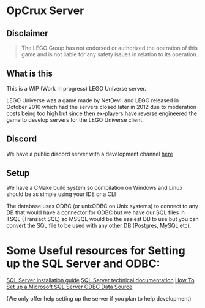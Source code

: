# OpCrux Server

## Disclaimer
> The LEGO Group has not endorsed or authorized the operation of this game and is not liable for any safety issues in relation to its operation.

## What is this

This is a WIP (Work in progress) LEGO Universe server.

LEGO Universe was a game made by NetDevil and LEGO released in October 2010 which had the servers closed later in 2012 due to moderation costs being too high but since then ex-players have reverse engineered the game to develop servers for the LEGO Universe client. 

## Discord

We have a public discord server with a development channel [here](http://discord.opcrux.org)

## Setup

We have a CMake build system so compilation on Windows and Linux should be as simple using your IDE or a CLI

The database uses ODBC (or unixODBC on Unix systems) to connect to any DB that would have a connector for ODBC but we have our SQL files in TSQL (Transact SQL) so MSSQL would be the easiest DB to use but you can convert the SQL file to be used with any other DB (Postgres, MySQL etc).

# Some Useful resources for Setting up the SQL Server and ODBC:
[SQL Server installation guide](https://docs.microsoft.com/en-us/sql/database-engine/install-windows/install-sql-server?view=sql-server-ver15)
[SQL Server technical documentation](https://docs.microsoft.com/en-us/sql/sql-server/?view=sql-server-ver15)
[How To Set up a Microsoft SQL Server ODBC Data Source](https://support.microsoft.com/en-us/help/965049/how-to-set-up-a-microsoft-sql-server-odbc-data-source)

(We only offer help setting up the server if you plan to help development)

